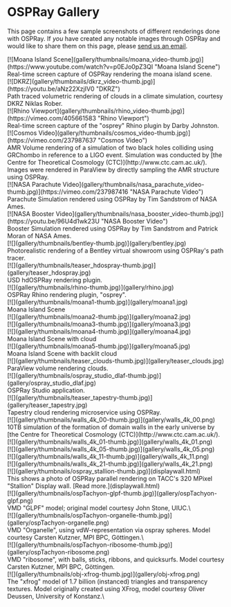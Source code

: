 OSPRay Gallery
==============

This page contains a few sample screenshots of different renderings done
with OSPRay. If *you* have created any notable images through OSPRay
and would like to share them on this page, please [send us an
email](mailto:ospray@googlegroups.com).

<div class="gallery">

<div class="exhibit">
[![Moana Island Scene](gallery/thumbnails/moana_video-thumb.jpg)](https://www.youtube.com/watch?v=p0EJo0pZ3QI "Moana Island Scene")
<div class="caption">
Real-time screen capture of OSPRay rendering the moana island scene.
</div>
</div>

<div class="exhibit">
[![DKRZ](gallery/thumbnails/dkrz_video-thumb.jpg)](https://youtu.be/aNz22XzjIV0 "DKRZ")
<div class="caption">
Path traced volumetric rendering of clouds in a climate simulation, courtesy DKRZ Niklas Rober.
</div>
</div>

<div class="exhibit">
[![Rhino Viewport](gallery/thumbnails/rhino_video-thumb.jpg)](https://vimeo.com/405661583 "Rhino Viewport")
<div class="caption">
Real-time screen capture of the "osprey" Rhino plugin by Darby Johnston.
</div>
</div>

<div class="exhibit">
[![Cosmos Video](gallery/thumbnails/cosmos_video-thumb.jpg)](https://vimeo.com/237987637 "Cosmos Video")
<div class="caption">
AMR Volume rendering of a simulation of two black holes colliding using GRChombo in reference to a LIGO event.  Simulation was conducted by
[the Centre for Theoretical Cosmology (CTC)](http://www.ctc.cam.ac.uk/).  Images were 
rendered in ParaView by directly sampling the AMR structure using OSPRay.
</div>
</div>

<div class="exhibit">
[![NASA Parachute Video](gallery/thumbnails/nasa_parachute_video-thumb.jpg)](https://vimeo.com/237987416 "NASA Parachute Video")
<div class="caption">
Parachute Simulation rendered using OSPRay by Tim Sandstrom of NASA Ames.
</div>
</div>

<div class="exhibit">
[![NASA Booster Video](gallery/thumbnails/nasa_booster_video-thumb.jpg)](https://youtu.be/96U4d1wk23U "NASA Booster Video")
<div class="caption">
Booster Simulation rendered using OSPRay by Tim Sandstrom and Patrick Moran of NASA Ames.
</div>
</div>

<div class="exhibit">
[![](gallery/thumbnails/bentley-thumb.jpg)](gallery/bentley.jpg)
<div class="caption">
Photorealistic rendering of a Bentley virtual showroom using OSPRay's path tracer.
</div>
</div>

<div class="exhibit">
[![](gallery/thumbnails/teaser_hdospray-thumb.jpg)](gallery/teaser_hdospray.jpg)
<div class="caption">
USD hdOSPRay rendering plugin.
</div>
</div>

<div class="exhibit">
[![](gallery/thumbnails/rhino-thumb.jpg)](gallery/rhino.jpg)
<div class="caption">
OSPRay Rhino rendering plugin, "osprey".
</div>
</div>

<div class="exhibit">
[![](gallery/thumbnails/moana1-thumb.jpg)](gallery/moana1.jpg)
<div class="caption">
Moana Island Scene
</div>
</div>

<div class="exhibit">
[![](gallery/thumbnails/moana2-thumb.jpg)](gallery/moana2.jpg)
<div class="caption">
</div>
</div>

<div class="exhibit">
[![](gallery/thumbnails/moana3-thumb.jpg)](gallery/moana3.jpg)
<div class="caption">
</div>
</div>

<div class="exhibit">
[![](gallery/thumbnails/moana4-thumb.jpg)](gallery/moana4.jpg)
<div class="caption">
Moana Island Scene with cloud
</div>
</div>

<div class="exhibit">
[![](gallery/thumbnails/moana5-thumb.jpg)](gallery/moana5.jpg)
<div class="caption">
Moana Island Scene with backlit cloud
</div>
</div>

<div class="exhibit">
[![](gallery/thumbnails/teaser_clouds-thumb.jpg)](gallery/teaser_clouds.jpg)
<div class="caption">
ParaView volume rendering clouds.
</div>
</div>

<div class="exhibit">
[![](gallery/thumbnails/ospray_studio_dlaf-thumb.jpg)](gallery/ospray_studio_dlaf.jpg)
<div class="caption">
OSPRay Studio application.
</div>
</div>

<div class="exhibit">
[![](gallery/thumbnails/teaser_tapestry-thumb.jpg)](gallery/teaser_tapestry.jpg)
<div class="caption">
Tapestry cloud rendering microservice using OSPRay.
</div>
</div>

<div class="exhibit">
[![](gallery/thumbnails/walls_4k_00-thumb.jpg)](gallery/walls_4k_00.png)
<div class="caption">
10TB simulation of the formation of domain walls in the early universe by
[the Centre for Theoretical Cosmology (CTC)](http://www.ctc.cam.ac.uk/).
</div>
</div>

<div class="exhibit">
[![](gallery/thumbnails/walls_4k_01-thumb.jpg)](gallery/walls_4k_01.png)
<div class="caption">
</div>
</div>

<div class="exhibit">
[![](gallery/thumbnails/walls_4k_05-thumb.jpg)](gallery/walls_4k_05.png)
<div class="caption">
</div>
</div>

<div class="exhibit">
[![](gallery/thumbnails/walls_4k_11-thumb.jpg)](gallery/walls_4k_11.png)
<div class="caption">
</div>
</div>

<div class="exhibit">
[![](gallery/thumbnails/walls_4k_21-thumb.jpg)](gallery/walls_4k_21.png)
<div class="caption">
</div>
</div>

<div class="exhibit">
[![](gallery/thumbnails/ospray_stallion-thumb.jpg)](displaywall.html)
<div class="caption">
This shows a photo of OSPRay parallel rendering on TACC's 320 MPixel
"Stallion" Display wall.  [Read more.](displaywall.html)
</div>
</div>

<div class="exhibit">
[![](gallery/thumbnails/ospTachyon-glpf-thumb.jpg)](gallery/ospTachyon-glpf.png)
<div class="caption">
VMD "GLPF" model; original model courtesy John Stone, UIUC.\
</div>
</div>

<div class="exhibit">
[![](gallery/thumbnails/ospTachyon-organelle-thumb.jpg)](gallery/ospTachyon-organelle.png)
<div class="caption">
VMD "Organelle", using vdW-representation via ospray spheres. Model
courtesy Carsten Kutzner, MPI BPC, Göttingen.\
</div>
</div>

<div class="exhibit">
[![](gallery/thumbnails/ospTachyon-ribosome-thumb.jpg)](gallery/ospTachyon-ribosome.png)
<div class="caption">
VMD "ribosome", with balls, sticks, ribbons, and quicksurfs. Model
courtesy Carsten Kutzner, MPI BPC, Göttingen.
</div>
</div>

<div class="exhibit">
[![](gallery/thumbnails/obj-xfrog-thumb.jpg)](gallery/obj-xfrog.png)
<div class="caption">
The "xfrog" model of 1.7 billion (instanced) triangles and transparency
textures. Model originally created using XFrog, model courtesy Oliver
Deussen, University of Konstanz.\
</div>
</div>

</div>